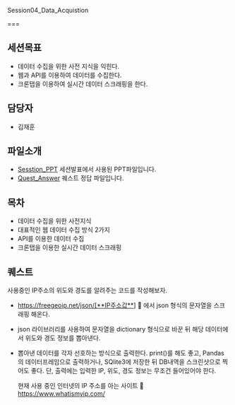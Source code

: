 Session04_Data_Acquistion

===

세션목표
---
 - 데이터 수집을 위한 사전 지식을 익힌다.
 - 웹과 API를 이용하여 데이터를 수집한다.
 - 크론탭을 이용하여 실시간 데이터 스크래핑을 한다.

담당자
---
 - 김재훈

파일소개
---
   
 - [Sesstion_PPT](./Session04_Data_Acquistion.pdf) 세션발표에서 사용된 PPT파일입니다.
 - [Quest_Answer](./Session04_Quest_answer.py) 퀘스트 정답 파일입니다.

 


목차
---
   
 - 데이터 수집을 위한 사전지식
 - 대표적인 웹 데이터 수집 방식 2가지
 - API를 이용한 데이터 수집
 - 크론탭을 이용한 실시간 데이터 스크래핑
 
 
퀘스트
---
사용중인 IP주소의 위도와 경도를 알려주는 코드를 작성해보자.
 - https://freegeoip.net/json/[**IP주소값**]  에서 json 형식의 문자열을 스크래핑 해온다.
 - json 라이브러리를 사용하여 문자열을 dictionary 형식으로 바꾼 뒤 해당 데이터에서 위도와 경도 정보를 뽑아낸다.
 - 뽑아낸 데이터를 각자 선호하는 방식으로 출력한다. 
   print()를 해도 좋고, Pandas의 데이터프레임으로 출력하거나, SQlite3에 저장한 뒤 DB내역을 스크린샷으로 찍어도 좋다.
   단, 출력에는 입력한 IP, 위도, 경도 정보는 무조건 들어있어야 한다.


   현재 사용 중인 인터넷의 IP 주소를 아는 사이트    https://www.whatismyip.com/
